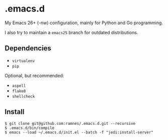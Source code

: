 .emacs.d
========

My Emacs 26+ (-nw) configuration, mainly for Python and Go programming.

I also try to maintain a `emacs25` branch for outdated distributions.

Dependencies
-----------
* `virtualenv`
* `pip`

Optional, but recommended:
* `aspell`
* `flake8`
* `shellcheck`

Install
-------
```
$ git clone git@github.com:ramnes/.emacs.d.git --recursive
$ .emacs.d/bin/compile
$ emacs --load ~/.emacs.d/init.el --batch -f "jedi:install-server"
```
